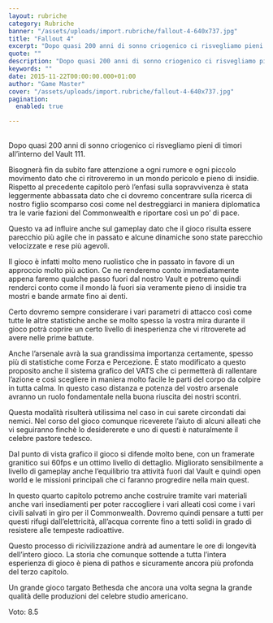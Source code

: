 ```yaml
---
layout: rubriche
category: Rubriche
banner: "/assets/uploads/import.rubriche/fallout-4-640x737.jpg"
title: "Fallout 4"
excerpt: "Dopo quasi 200 anni di sonno criogenico ci risvegliamo pieni di timori all’interno del Vault 111. Bisognerà fin da subito fare attenzione a ogni rumore e ogni piccolo movimento dato che ci ritroveremo in un mondo pericolo e pieno di insidie. Rispetto al precedente capitolo però l’enfasi sulla sopravvivenza è stata leggermente abbassata dato che [&hellip"
quote: ""
description: "Dopo quasi 200 anni di sonno criogenico ci risvegliamo pieni di timori all’interno del Vault 111. Bisognerà fin da subito fare attenzione a ogni rumore e ogni piccolo movimento dato che ci ritroveremo in un mondo pericolo e pieno di insidie. Rispetto al precedente capitolo però l’enfasi sulla sopravvivenza è stata leggermente abbassata dato che [&hellip"
keywords: ""
date: 2015-11-22T00:00:00.000+01:00
author: "Game Master"
cover: "/assets/uploads/import.rubriche/fallout-4-640x737.jpg"
pagination:
  enabled: true

---
```


[](https://hotmc.com/wp-content/uploads/2015/11/fallout-4.jpg)  
Dopo quasi 200 anni di sonno criogenico ci risvegliamo pieni di timori all’interno del Vault 111.

Bisognerà fin da subito fare attenzione a ogni rumore e ogni piccolo movimento dato che ci ritroveremo in un mondo pericolo e pieno di insidie. Rispetto al precedente capitolo però l’enfasi sulla sopravvivenza è stata leggermente abbassata dato che ci dovremo concentrare sulla ricerca di nostro figlio scomparso così come nel destreggiarci in maniera diplomatica tra le varie fazioni del Commonwealth e riportare così un po’ di pace.

Questo va ad influire anche sul gameplay dato che il gioco risulta essere parecchio più agile che in passato e alcune dinamiche sono state parecchio velocizzate e rese più agevoli.

Il gioco è infatti molto meno ruolistico che in passato in favore di un approccio molto più action. Ce ne renderemo conto immediatamente appena faremo qualche passo fuori dal nostro Vault e potremo quindi renderci conto come il mondo là fuori sia veramente pieno di insidie tra mostri e bande armate fino ai denti.

Certo dovremo sempre considerare i vari parametri di attacco così come tutte le altre statistiche anche se molto spesso la vostra mira durante il gioco potrà coprire un certo livello di inesperienza che vi ritroverete ad avere nelle prime battute.

Anche l’arsenale avrà la sua grandissima importanza certamente, spesso più di statistiche come Forza e Percezione. È stato modificato a questo proposito anche il sistema grafico del VATS che ci permetterà di rallentare l’azione e così scegliere in maniera molto facile le parti del corpo da colpire in tutta calma. In questo caso distanza e potenza del vostro arsenale avranno un ruolo fondamentale nella buona riuscita dei nostri scontri.

[](https://hotmc.com/wp-content/uploads/2015/11/fall-4.jpg)

Questa modalità risulterà utilissima nel caso in cui sarete circondati dai nemici. Nel corso del gioco comunque riceverete l’aiuto di alcuni alleati che vi seguiranno finchè lo desidererete e uno di questi è naturalmente il celebre pastore tedesco.

Dal punto di vista grafico il gioco si difende molto bene, con un framerate granitico sui 60fps e un ottimo livello di dettaglio. Migliorato sensibilmente a livello di gameplay anche l’equilibrio tra attività fuori dal Vault e quindi open world e le missioni principali che ci faranno progredire nella main quest.

In questo quarto capitolo potremo anche costruire tramite vari materiali anche vari insediamenti per poter raccogliere i vari alleati così come i vari civili salvati in giro per il Commonwealth. Dovremo quindi pensare a tutti per questi rifugi dall’elettricità, all’acqua corrente fino a tetti solidi in grado di resistere alle tempeste radioattive.

Questo processo di ricivilizzazione andrà ad aumentare le ore di longevità dell’intero gioco. La storia che comunque sottende a tutta l’intera esperienza di gioco è piena di pathos e sicuramente ancora più profonda del terzo capitolo.

Un grande gioco targato Bethesda che ancora una volta segna la grande qualità delle produzioni del celebre studio americano.

Voto: 8.5